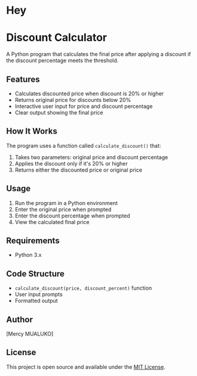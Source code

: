 # Hey
# Discount Calculator

A Python program that calculates the final price after applying a discount if the discount percentage meets the threshold.

## Features
- Calculates discounted price when discount is 20% or higher
- Returns original price for discounts below 20%
- Interactive user input for price and discount percentage
- Clear output showing the final price

## How It Works
The program uses a function called `calculate_discount()` that:
1. Takes two parameters: original price and discount percentage
2. Applies the discount only if it's 20% or higher
3. Returns either the discounted price or original price

## Usage
1. Run the program in a Python environment
2. Enter the original price when prompted
3. Enter the discount percentage when prompted
4. View the calculated final price


## Requirements
- Python 3.x

## Code Structure
- `calculate_discount(price, discount_percent)` function
- User input prompts
- Formatted output

## Author
[Mercy MUALUKO]

## License
This project is open source and available under the [MIT License](LICENSE).
